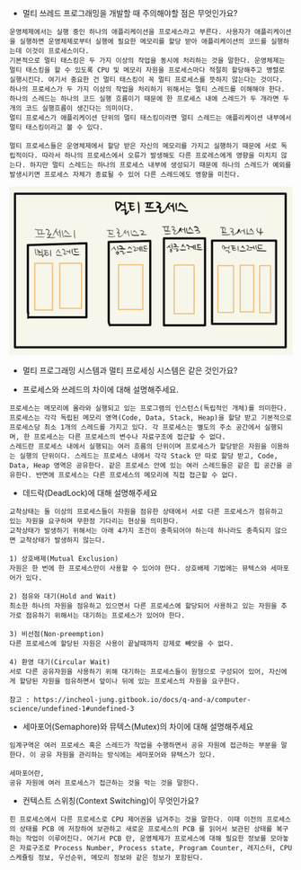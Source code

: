- 멀티 쓰레드 프로그래밍을 개발할 때 주의해야할 점은 무엇인가요?
```
운영체제에서는 실행 중인 하나의 애플리케이션을 프로세스라고 부른다. 사용자가 애플리케이션을 실행하면 운영체제로부터 실행에 필요한 메모리를 할당 받아 애플리케이션의 코드를 실행하는데 이것이 프로세스이다. 
기본적으로 멀티 태스킹은 두 가지 이상의 작업을 동시에 처리하는 것을 말한다. 운영체제는 멀티 태스킹을 할 수 있도록 CPU 및 메모리 자원을 프로세스마다 적절히 할당해주고 병렬로 실행시킨다. 여기서 중요한 건 멀티 태스킹이 꼭 멀티 프로세스를 뜻하지 않는다는 것이다. 하나의 프로세스가 두 가지 이상의 작업을 처리하기 위해서는 멀티 스레드를 이해해야 한다. 
하나의 스레드는 하나의 코드 실행 흐름이기 때문에 한 프로세스 내에 스레드가 두 개라면 두 개의 코드 실행흐름이 생긴다는 의미이다.
멀티 프로세스가 애플리케이션 단위의 멀티 태스킹이라면 멀티 스레드는 애플리케이션 내부에서 멀티 태스킹이라고 볼 수 있다. 

멀티 프로세스들은 운영체제에서 할당 받은 자신의 메모리를 가지고 실행하기 때문에 서로 독립적이다. 따라서 하나의 프로세스에서 오류가 발생해도 다른 프로레스에게 영향을 미치지 않는다. 하지만 멀티 스레드는 하나의 프로세스 내부에 생성되기 때문에 하나의 스레드가 예외를 발생시키면 프로세스 자체가 종료될 수 있어 다른 스레드에도 영향을 미친다. 
```
![multi-processor](https://github.com/parkje0927/TIL/blob/main/cs/%EC%9A%B4%EC%98%81%EC%B2%B4%EC%A0%9C/multi-processor.jpeg)

- 멀티 프로그래밍 시스템과 멀티 프로세싱 시스템은 같은 것인가요?

- 프로세스와 쓰레드의 차이에 대해 설명해주세요.
```
프로세스는 메모리에 올라와 실행되고 있는 프로그램의 인스턴스(독립적인 개체)를 의미한다. 프로세스는 각각 독립된 메모리 영역(Code, Data, Stack, Heap)을 할당 받고 기본적으로 프로세스당 최소 1개의 스레드를 가지고 있다. 각 프로세스는 별도의 주소 공간에서 실행되며, 한 프로세스는 다른 프로세스의 변수나 자료구조에 접근할 수 없다. 
스레드란 프로세스 내에서 실행되는 여러 흐름의 단위이며 프로세스가 할당받은 자원을 이용하는 실행의 단위이다. 스레드는 프로세스 내에서 각각 Stack 만 따로 할당 받고, Code, Data, Heap 영역은 공유한다. 같은 프로세스 안에 있는 여러 스레드들은 같은 힙 공간을 공유한다. 반면에 프로세스는 다른 프로세스의 메모리에 직접 접근할 수 없다. 
```

- 데드락(DeadLock)에 대해 설명해주세요
```
교착상태는 둘 이상의 프로세스들이 자원을 점유한 상태에서 서로 다른 프로세스가 점유하고 있는 자원을 요구하며 무한정 기다리는 현상을 의미한다.
교착상태가 발생하기 위해서는 아래 4가지 조건이 충족되어야 하는데 하나라도 충족되지 않으면 교착상태가 발생하지 않는다.

1) 상호배제(Mutual Exclusion)
자원은 한 번에 한 프로세스만이 사용할 수 있어야 한다. 상호배제 기법에는 뮤텍스와 세마포어가 있다.

2) 점유와 대기(Hold and Wait)
최소한 하나의 자원을 점유하고 있으면서 다른 프로세스에 할당되어 사용하고 있는 자원을 추가로 점유하기 위해서는 대기하는 프로세스가 있어야 한다.

3) 비선점(Non-preemption)
다른 프로세스에 할당된 자원은 사용이 끝날때까지 강제로 빼앗을 수 없다.

4) 환영 대기(Circular Wait)
서로 다른 공유자원을 사용하기 위해 대기하는 프로세스들이 원형으로 구성되어 있어, 자신에게 할당된 자원을 점유하면서 앞이나 뒤에 있는 프로세스의 자원을 요구한다.

참고 : https://incheol-jung.gitbook.io/docs/q-and-a/computer-science/undefined-1#undefined-3
```

- 세마포어(Semaphore)와 뮤텍스(Mutex)의 차이에 대해 설명해주세요
```
임계구역은 여러 프로세스 혹은 스레드가 작업을 수행하면서 공유 자원에 접근하는 부분을 말한다. 이 공유 자원을 관리하는 방식에는 세마포어와 뮤텍스가 있다. 

세마포어란,
공유 자원에 여러 프로세스가 접근하는 것을 막는 것을 말한다.
```

- 컨텍스트 스위칭(Context Switching)이 무엇인가요?
```
힌 프로세스에서 다른 프로세스로 CPU 제어권을 넘겨주는 것을 말한다. 이때 이전의 프로세스의 상태를 PCB 에 저장하여 보관하고 새로운 프로세스의 PCB 를 읽어서 보관된 상태를 복구하는 작업이 이루어진다. 여기서 PCB 란, 운영체제가 프로세스에 대해 필요한 정보를 모아놓은 자료구조로 Process Number, Process state, Program Counter, 레지스터, CPU 스케쥴링 정보, 우선순위, 메모리 정보와 같은 정보가 포함된다.
```